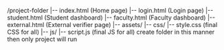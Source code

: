 /project-folder
|-- index.html (Home page)
|-- login.html (Login page)
|-- student.html (Student dashboard)
|-- faculty.html (Faculty dashboard)
|-- external.html (External verifier page)
|-- assets/
   |-- css/
       |-- style.css   (final CSS for all)
   |-- js/
       |-- script.js   (final JS for all)
create folder in this manner then only project will run

